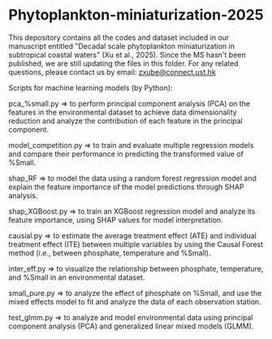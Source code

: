 # Phytoplankton-miniaturization-2025

This depository contains all the codes and dataset included in our manuscript entitled "Decadal scale phytoplankton miniaturization in subtropical coastal waters" (Xu et al., 2025).
Since the MS hasn't been published, we are still updating the files in this folder.
For any related questions, please contact us by email: zxube@connect.ust.hk




Scripts for machine learning models (by Python):

pca_%small.py 
=> to perform principal component analysis (PCA) on the features in the environmental dataset to achieve data dimensionality reduction and analyze the contribution of each feature in the principal component.

model_competition.py 
=> to train and evaluate multiple regression models and compare their performance in predicting the transformed value of %Small.

shap_RF 
=> to model the data using a random forest regression model and explain the feature importance of the model predictions through SHAP analysis. 

shap_XGBoost.py 
=> to train an XGBoost regression model and analyze its feature importance, using SHAP values ​​for model interpretation.

causial.py 
=> to estimate the average treatment effect (ATE) and individual treatment effect (ITE) between multiple variables by using the Causal Forest method (i.e., between phosphate, temperature and %Small).

inter_eff.py 
=> to visualize the relationship between phosphate, temperature, and %Small in an environmental dataset.

small_pure.py 
=> to analyze the effect of phosphate on %Small, and use the mixed effects model to fit and analyze the data of each observation station.

test_glmm.py => to analyze and model environmental data using principal component analysis (PCA) and generalized linear mixed models (GLMM).



